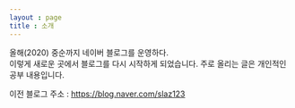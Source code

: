 ```yaml
---
layout : page
title : 소개
---
```



올해(2020) 중순까지 네이버 블로그를 운영하다.  
이렇게 새로운 곳에서 블로그를 다시 시작하게 되었습니다. 
주로 올리는 글은 개인적인 공부 내용입니다.

이전 블로그 주소 : https://blog.naver.com/slaz123
